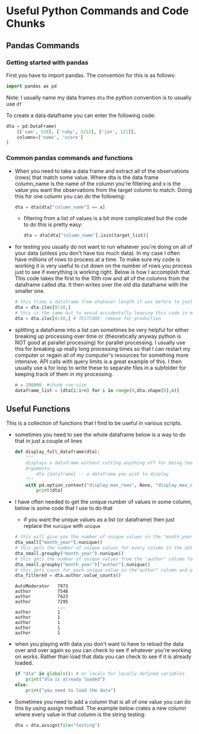 # Useful Python Commands and Code Chunks

## Pandas Commands

### Getting started with pandas

First you have to import pandas. The convention for this is as follows:

```Python
import pandas as pd
```

Note: I usually name my data frames `dta` the python convention is to usually use `df`

To create a data dataframe you can enter the following code:

```Python
dta = pd.DataFrame(
    [['sam', 328], ['ruby', 3213], ['jon', 121]],
    columns=['name', 'score']
)
```
<!-- 
### Importing data


- TODO:
 -->

### Common pandas commands and functions

- When you need to take a data frame and extract all of the observations (rows) that match some value. Where dta is the data frame column_name is the name of the column you're filtering and x is the value you want the observations from the target column to match. Doing this for one column you can do the following:

    ```Python
    dta = dta[dta["column_name"] == x]
    ```

    - filtering from a list of values is a bit more complicated but the code to do this is pretty easy:

        ```Python
        dta = dta[dta["column_name"].isin(target_list)]
        ```

- for testing you usually do not want to run whatever you're doing on all of your data (unless you don't have too much data). In my case I often have millions of rows to process at a time. To make sure my code is working it is very useful to cut down on the number of rows you process just to see if everything is working right. Below is how I accomplish that. This code takes the first to the 10th row and all of the columns from the dataframe called dta. It then writes over the old dta dataframe with the smaller one.

    ```Python
    # this trims a dataframe from whatever length it was before to just 10 rows
    dta = dta.iloc[0:10,]
    # this is the same but to avoid accidentally leaving this code in my script the text afterwards helps me find it before I use a script into production
    dta = dta.iloc[0:10,] # TESTCODE: remove for production
    ```

- splitting a dataframe into a list can sometimes be very helpful for either breaking up processing over time or (theoretically anyway python is NOT good at parallel processing) for parallel processing. I usually use this for breaking up really long processing times so that I can restart my computer or regain all of my computer's resources for something more intensive. API calls with query limits is a great example of this. I then usually use a for loop to write these to separate files in a subfolder for keeping track of them in my processing.

    ```Python
    n = 200000  #chunk row size
    dataframe_list = [dta[i:i+n] for i in range(0,dta.shape[0],n)]
    ```

<!--
## Speed optimizations

SIDE: this doesn't appear to be any faster

Once you get up to tens of thousands some code will be pretty slow. To process all of that data faster you have to use some tricks. Be aware that if you do not have very large data frames using this code will not make any notable difference and sometimes this code can be much more complicated. When you optimize for a script that you don't need to you'll usually end up spending more time writing that faster code then it will take to just process it the slower way.

Filtering a data frame from a list is pretty fast but if you have a large list and a large data frame this will take a long time. An alternative way of processing this is to take the values of a column that you're trying to match and set those values as the index

```Python
dta = dta.set_index("link_id", drop=False)
dta = dta[dta.index.isin(linkid_list)]
```
-->

## Useful Functions

This is a collection of functions that I find to be useful in various scripts.

- sometimes you need to see the whole dataframe below is a way to do that in just a couple of lines

    ```Python
    def display_full_dataframe(dta):
        """
        displays a dataframe without cutting anything off for being too long
        Arguments:
            dta {dataframe} -- a dataframe you wish to display
        """
        with pd.option_context("display.max_rows", None, "display.max_columns", None):
            print(dta)
    ```

- I have often needed to get the unique number of values in some column, below is some code that I use to do that
    - if you want the unique values as a list (or dataframe) then just replace the `nunique` with `unique`

    ```Python
    # this will give you the number of unique values in the "month_year" column
    dta_small["month_year"].nunique()
    # this gets the number of unique values for every column in the dataframe for each unique value in the "month_year" column
    dta_small.groupby("month_year").nunique()
    # this gets the number of unique values from the "author" column for each unique value found in the "month_year" column
    dta_small.groupby("month_year")["author"].nunique()
    # this gets count for each unique value in the"author" column and puts them into a dataframe for easy viewing result of the  print out are below
    dta_filtered = dta.author.value_counts()
    ```

    ```text
    AutoModerator   7973
    author          7548
    author          7423
    author          7295
                    ...
    author          1
    author          1
    author          1
    author          1
    author          1
    ```

- when you playing with data you don't want to have to reload the data over and over again so you can check to see if whatever you're working on works. Rather than load that data you can check to see if it is already loaded.

    ```Python
    if "dta" in globals(): # or locals for locally defined variables
        print("dta is already loaded")
    else:
        print("you need to load the data")
    ```

- Sometimes you need to add a column that is all of one value you can do this by using assign method. The example below crates a new column where every value in that column is the string testing:

    ```Python
    dta = dta.assign(file="testing")
    ```
